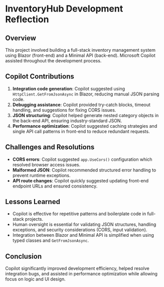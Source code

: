 # InventoryHub Development Reflection

## Overview
This project involved building a full-stack inventory management system using Blazor (front-end) and a Minimal API (back-end). Microsoft Copilot assisted throughout the development process.

## Copilot Contributions
1. **Integration code generation**: Copilot suggested using `HttpClient.GetFromJsonAsync` in Blazor, reducing manual JSON parsing code.
2. **Debugging assistance**: Copilot provided try-catch blocks, timeout handling, and suggestions for fixing CORS issues.
3. **JSON structuring**: Copilot helped generate nested category objects in the back-end API, ensuring industry-standard JSON.
4. **Performance optimization**: Copilot suggested caching strategies and single API call patterns in front-end to reduce redundant requests.

## Challenges and Resolutions
- **CORS errors**: Copilot suggested `app.UseCors()` configuration which resolved browser access issues.
- **Malformed JSON**: Copilot recommended structured error handling to prevent runtime exceptions.
- **API route changes**: Copilot quickly suggested updating front-end endpoint URLs and ensured consistency.

## Lessons Learned
- Copilot is effective for repetitive patterns and boilerplate code in full-stack projects.
- Human oversight is essential for validating JSON structures, handling exceptions, and security considerations (CORS, input validation).
- Integration between Blazor and Minimal API is simplified when using typed classes and `GetFromJsonAsync`.

## Conclusion
Copilot significantly improved development efficiency, helped resolve integration bugs, and assisted in performance optimization while allowing focus on logic and UI design.
